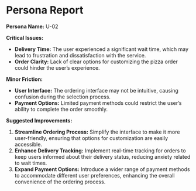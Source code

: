 # Persona Report

**Persona Name:** U-02

**Critical Issues:**
- **Delivery Time:** The user experienced a significant wait time, which may lead to frustration and dissatisfaction with the service.
- **Order Clarity:** Lack of clear options for customizing the pizza order could hinder the user’s experience.

**Minor Friction:**
- **User Interface:** The ordering interface may not be intuitive, causing confusion during the selection process.
- **Payment Options:** Limited payment methods could restrict the user’s ability to complete the order smoothly.

**Suggested Improvements:**
1. **Streamline Ordering Process:** Simplify the interface to make it more user-friendly, ensuring that options for customization are easily accessible.
2. **Enhance Delivery Tracking:** Implement real-time tracking for orders to keep users informed about their delivery status, reducing anxiety related to wait times.
3. **Expand Payment Options:** Introduce a wider range of payment methods to accommodate different user preferences, enhancing the overall convenience of the ordering process.